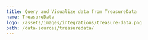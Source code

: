 ```yaml
---
title: Query and Visualize data from TreasureData
name: TreasureData
logo: /assets/images/integrations/treasure-data.png
path: /data-sources/treasuredata/
---
```

